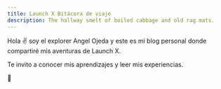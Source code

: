```yaml
---
title: Launch X Bitácora de viaje
description: The hallway smelt of boiled cabbage and old rag mats.
---
```


Hola ✌️  soy el explorer Angel Ojeda y este es mi blog personal donde compartiré mis aventuras de Launch X.

Te invito a conocer mis aprendizajes y leer mis experiencias.

🚀
